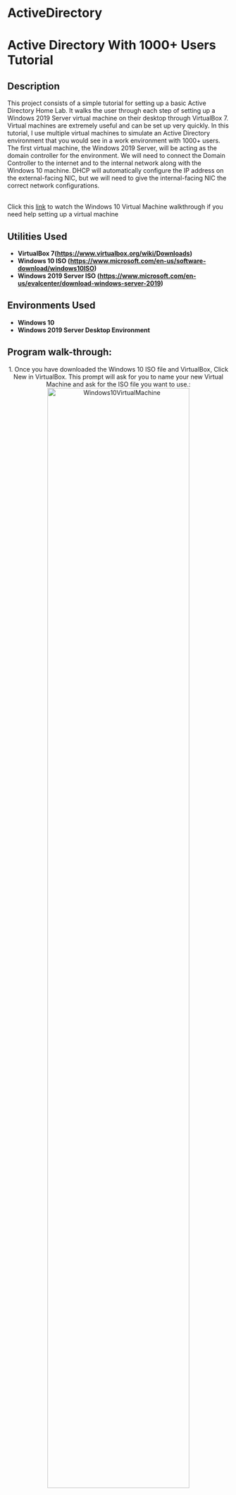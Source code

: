 # ActiveDirectory
<h1>Active Directory With 1000+ Users Tutorial</h1>

<h2>Description</h2>
This project consists of a simple tutorial for setting up a basic Active Directory Home Lab. It walks the user through each step of setting up a Windows 2019 Server virtual machine on their desktop through VirtualBox 7. Virtual machines are extremely useful and can be set up very quickly. In this tutorial, I use multiple virtual machines to simulate an Active Directory environment that you would see in a work environment with 1000+ users. The first virtual machine, the Windows 2019 Server, will be acting as the domain controller for the environment. We will need to connect the Domain Controller to the internet and to the internal network along with the Windows 10 machine. DHCP will automatically configure the IP address on the external-facing NIC, but we will need to give the internal-facing NIC the correct network configurations.
<br><br/>

Click this [link](https://github.com/JaedonMallory/Windows10VM) to watch the Windows 10 Virtual Machine walkthrough if you need help setting up a virtual machine


<h2>Utilities Used</h2>

- <b>VirtualBox 7(https://www.virtualbox.org/wiki/Downloads)</b> 
- <b>Windows 10 ISO (https://www.microsoft.com/en-us/software-download/windows10ISO)</b>
- <b>Windows 2019 Server ISO (https://www.microsoft.com/en-us/evalcenter/download-windows-server-2019)</b>

<h2>Environments Used </h2>

- <b>Windows 10</b>
- <b>Windows 2019 Server Desktop Environment</b>

<h2>Program walk-through:</h2>

<p align="center">
1. Once you have downloaded the Windows 10 ISO file and VirtualBox, Click New in VirtualBox. This prompt will ask for you to name your new Virtual Machine and ask for the ISO file you want to use.: <br/>
<img src="https://i.imgur.com/IhLub4X.png" height="80%" width="80%" alt="Windows10VirtualMachine"/>
<br />
<br />
2. Select the Windows 10 Version you want. In this case, we are going to use Windows 10 Home:  <br/>
<img src="https://i.imgur.com/puARyM4.png" height="80%" width="80%" alt="Windows10VirtualMachine"/>
<br />
<br />
3. Click the checkbox to install Guest Additions for better performance. Make sure all other checks are green to proceed. <br/>
<img src="https://i.imgur.com/euwqOKp.png" height="80%" width="80%" alt="Windows10VirtualMachine"/>
<br />
<br />
4. Choose how much RAM you will allocate to the virtual machine. Microsoft states that a 64x version of Windows 10 needs a minimum of 2 GB or 2048 MB. <br/>
<img src="https://i.imgur.com/4oCQQBe.png" height="80%" width="80%" alt="Windows10VirtualMachine"/>
<br />
<br />
5. This step is similar to the previous step. Choose the amount of storage your virtual machine will have access to. Microsoft states that a 64x version of Windows 10 needs a minimum of 20 GB of storage.  <br/>
<img src="https://i.imgur.com/7W5aHCU.png" height="80%" width="80%" alt="Windows10VirtualMachine"/>
<br />
<br />
6. Make sure everything is shown as you want it to be. This is the last step before creating the virtual machine.  <br/>
<img src="https://i.imgur.com/OUoAQng.png" height="80%" width="80%" alt="Windows10VirtualMachine"/>
<br />
<br />
7. It will take a few minutes to finish installing Windows 10. Once it is done, click through the installer while following the instructions. <br/>
<img src="https://i.imgur.com/YNsVupa.png" height="80%" width="80%" alt="Windows10VirtualMachine"/>
<br />
8. That's it! You just installed your first, and hopefully not last, Virtual Machine on VirtualBox! <br/>
<img src="https://i.imgur.com/z0rMMCl.png" height="80%" width="80%" alt="Windows10VirtualMachine"/>
</p>

<!--
 ```diff
- text in red
+ text in green
! text in orange
# text in gray
@@ text in purple (and bold)@@
```
--!>
